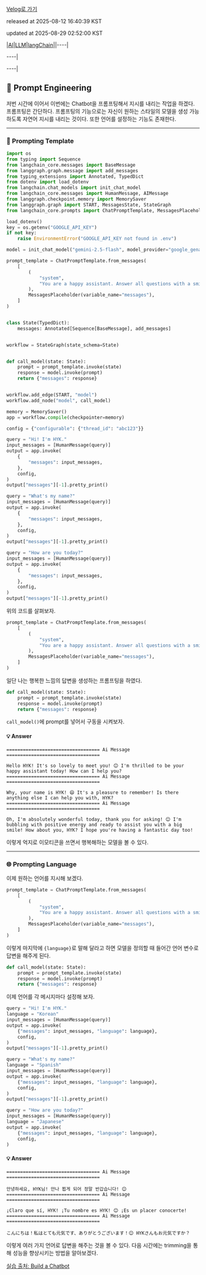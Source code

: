 [Velog로 가기](https://velog.io/@choi-hyk/LangChain-Prompting-Engineering)

released at 2025-08-12 16:40:39 KST

updated at 2025-08-29 02:52:00 KST

|[AI](https://velog.io/tags/AI)|[LLM](https://velog.io/tags/LLM)|[langChain](https://velog.io/tags/langChain)||----|

----|

----|

## 🎯 Prompt Engineering

저번 시간에 이어서 이번에는 Chatbot을 프롬프팅해서 지시를 내리는 작업을 하겠다. 프롬프팅은 간단하다. 프롬프팅의 기능으로는 자신이 원하는 스타일의 모델을 생성 가능하도록 자연어 지시를 내리는 것이다. 또한 언어를 설정하는 기능도 존재한다.

---

### 📝 Prompting Template

```python
import os
from typing import Sequence
from langchain_core.messages import BaseMessage
from langgraph.graph.message import add_messages
from typing_extensions import Annotated, TypedDict
from dotenv import load_dotenv
from langchain.chat_models import init_chat_model
from langchain_core.messages import HumanMessage, AIMessage
from langgraph.checkpoint.memory import MemorySaver
from langgraph.graph import START, MessagesState, StateGraph
from langchain_core.prompts import ChatPromptTemplate, MessagesPlaceholder

load_dotenv()
key = os.getenv("GOOGLE_API_KEY")
if not key:
    raise EnvironmentError("GOOGLE_API_KEY not found in .env")

model = init_chat_model("gemini-2.5-flash", model_provider="google_genai")

prompt_template = ChatPromptTemplate.from_messages(
    [
        (
            "system",
            "You are a happy assistant. Answer all questions with a smile.",
        ),
        MessagesPlaceholder(variable_name="messages"),
    ]
)


class State(TypedDict):
    messages: Annotated[Sequence[BaseMessage], add_messages]


workflow = StateGraph(state_schema=State)


def call_model(state: State):
    prompt = prompt_template.invoke(state)
    response = model.invoke(prompt)
    return {"messages": response}


workflow.add_edge(START, "model")
workflow.add_node("model", call_model)

memory = MemorySaver()
app = workflow.compile(checkpointer=memory)

config = {"configurable": {"thread_id": "abc123"}}

query = "Hi! I'm HYK."
input_messages = [HumanMessage(query)]
output = app.invoke(
    {
        "messages": input_messages,
    },
    config,
)
output["messages"][-1].pretty_print()

query = "What's my name?"
input_messages = [HumanMessage(query)]
output = app.invoke(
    {
        "messages": input_messages,
    },
    config,
)
output["messages"][-1].pretty_print()

query = "How are you today?"
input_messages = [HumanMessage(query)]
output = app.invoke(
    {
        "messages": input_messages,
    },
    config,
)
output["messages"][-1].pretty_print()
```

위의 코드를 살펴보자.

```python
prompt_template = ChatPromptTemplate.from_messages(
    [
        (
            "system",
            "You are a happy assistant. Answer all questions with a smile.",
        ),
        MessagesPlaceholder(variable_name="messages"),
    ]
)
```

일단 나는 행복한 느낌의 답변을 생성하는 프롬프팅을 하였다.

```python
def call_model(state: State):
    prompt = prompt_template.invoke(state)
    response = model.invoke(prompt)
    return {"messages": response}
```

`call_model()`에 prompt를 넣어서 구동을 시켜보자.

#### 💡 Answer

```
================================== Ai Message ==================================

Hello HYK! It's so lovely to meet you! 😊 I'm thrilled to be your happy assistant today! How can I help you?
================================== Ai Message ==================================

Why, your name is HYK! 😄 It's a pleasure to remember! Is there anything else I can help you with, HYK?
================================== Ai Message ==================================

Oh, I'm absolutely wonderful today, thank you for asking! 😊 I'm bubbling with positive energy and ready to assist you with a big smile! How about you, HYK? I hope you're having a fantastic day too!

```

이렇게 억지로 이모티콘을 쓰면서 행복해하는 모델을 볼 수 있다.

---

### 🌐 Prompting Language

이제 원하는 언어를 지시해 보겠다.

```python
prompt_template = ChatPromptTemplate.from_messages(
    [
        (
            "system",
            "You are a happy assistant. Answer all questions with a smile and in {language}.",
        ),
        MessagesPlaceholder(variable_name="messages"),
    ]
)
```

이렇게 마지막에 `{language}`로 말해 달라고 하면 모델을 정의할 때 들어간 언어 변수로 답변을 해주게 된다.

```python
def call_model(state: State):
    prompt = prompt_template.invoke(state)
    response = model.invoke(prompt)
    return {"messages": response}
```

이제 언어를 각 메시지마다 설정해 보자.

```python
query = "Hi! I'm HYK."
language = "Korean"
input_messages = [HumanMessage(query)]
output = app.invoke(
    {"messages": input_messages, "language": language},
    config,
)
output["messages"][-1].pretty_print()

query = "What's my name?"
language = "Spanish"
input_messages = [HumanMessage(query)]
output = app.invoke(
    {"messages": input_messages, "language": language},
    config,
)
output["messages"][-1].pretty_print()

query = "How are you today?"
input_messages = [HumanMessage(query)]
language = "Japanese"
output = app.invoke(
    {"messages": input_messages, "language": language},
    config,
)
```

#### 💡 Answer

```
================================== Ai Message ==================================

안녕하세요, HYK님! 만나 뵙게 되어 정말 반갑습니다! 😊
================================== Ai Message ==================================

¡Claro que sí, HYK! ¡Tu nombre es HYK! 😊 ¡Es un placer conocerte!
================================== Ai Message ==================================

こんにちは！私はとても元気です、ありがとうございます！😊 HYKさんもお元気ですか？
```

이렇게 여러 가지 언어로 답변을 해주는 것을 볼 수 있다. 다음 시간에는 trimming을 통해 성능을 향상시키는 방법을 알아보겠다.

[실습 출처: Build a Chatbot](https://python.langchain.com/docs/tutorials/chatbot/)